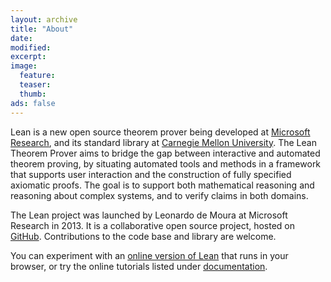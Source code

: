 ```yaml
---
layout: archive
title: "About"
date:
modified:
excerpt:
image:
  feature:
  teaser:
  thumb:
ads: false
---
```


Lean is a new open source
theorem prover being developed at <a href="http://research.microsoft.com">Microsoft Research</a>, and its
standard library at <a href="http://www.cmu.edu">Carnegie Mellon University</a>.
The Lean Theorem Prover aims to bridge the gap between interactive
and automated theorem proving, by situating automated tools and
methods in a framework that supports user interaction and the
construction of fully specified axiomatic proofs. The goal is to
support both mathematical reasoning and reasoning about complex
systems, and to verify claims in both domains.

The Lean project was launched by Leonardo de Moura at Microsoft
Research in 2013. It is a collaborative open source project, hosted on
[GitHub](https://github.com/leanprover/lean). Contributions to the
code base and library are welcome.

You can experiment with an
[online version of Lean](https://leanprover.github.io/programming_in_lean/?live)
that runs in your browser, or try the online tutorials listed under [documentation](../documentation).
